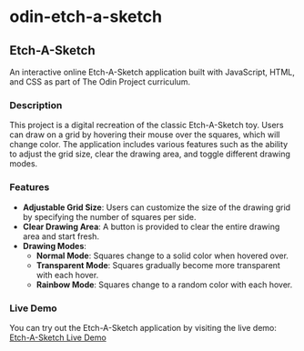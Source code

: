 # odin-etch-a-sketch
## Etch-A-Sketch

An interactive online Etch-A-Sketch application built with JavaScript, HTML, and CSS as part of The Odin Project curriculum.

### Description

This project is a digital recreation of the classic Etch-A-Sketch toy. Users can draw on a grid by hovering their mouse over the squares, which will change color. The application includes various features such as the ability to adjust the grid size, clear the drawing area, and toggle different drawing modes.

### Features

- **Adjustable Grid Size**: Users can customize the size of the drawing grid by specifying the number of squares per side.
- **Clear Drawing Area**: A button is provided to clear the entire drawing area and start fresh.
- **Drawing Modes**:
  - **Normal Mode**: Squares change to a solid color when hovered over.
  - **Transparent Mode**: Squares gradually become more transparent with each hover.
  - **Rainbow Mode**: Squares change to a random color with each hover.

### Live Demo

You can try out the Etch-A-Sketch application by visiting the live demo: [Etch-A-Sketch Live Demo](https://sakbob.github.io/odin-etch-a-sketch/)